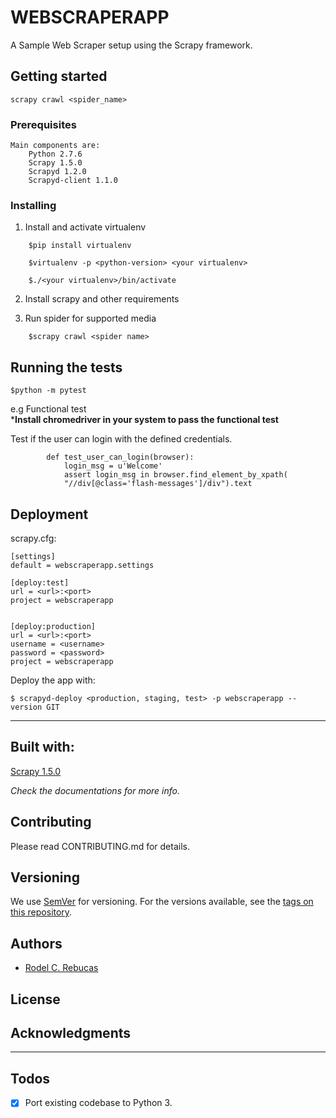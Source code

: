 # WEBSCRAPERAPP

A Sample Web Scraper setup using the Scrapy framework.

## Getting started

```
scrapy crawl <spider_name>
```

### Prerequisites
    
    Main components are:
        Python 2.7.6
        Scrapy 1.5.0
        Scrapyd 1.2.0
        Scrapyd-client 1.1.0

### Installing

1. Install and activate virtualenv 
```
    $pip install virtualenv
    
    $virtualenv -p <python-version> <your virtualenv>

    $./<your virtualenv>/bin/activate
```

2. Install scrapy and other requirements

3. Run spider for supported media
```
    $scrapy crawl <spider name>
```

## Running the tests

```$python -m pytest```

  
e.g Functional test  
***Install chromedriver in your system to pass the functional test**

Test if the user can login with the defined credentials.

            def test_user_can_login(browser):
                login_msg = u'Welcome'
                assert login_msg in browser.find_element_by_xpath(
                "//div[@class='flash-messages']/div").text

## Deployment

scrapy.cfg:

    [settings]
    default = webscraperapp.settings

    [deploy:test]
    url = <url>:<port>
    project = webscraperapp


    [deploy:production]
    url = <url>:<port>
    username = <username>
    password = <password>
    project = webscraperapp


Deploy the app with:

```$ scrapyd-deploy <production, staging, test> -p webscraperapp --version GIT```

---
## Built with:
[Scrapy 1.5.0](https://scrapy.org/)

*Check the documentations for more info.*
          

## Contributing

Please read CONTRIBUTING.md for details.

## Versioning

We use [SemVer](http://semver.org/) for versioning. For the versions available, see the [tags on this repository](https://github.com/rodelrebucas/scrapy-samples). 

## Authors

- [Rodel C. Rebucas](https://github.com/rodelrebucas)

## License

## Acknowledgments
---
## Todos

- [x] Port existing codebase to Python 3.

